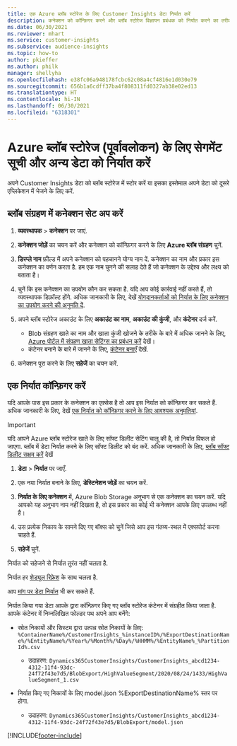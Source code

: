 ```yaml
---
title: एक Azure ब्लॉब स्टोरेज के लिए Customer Insights डेटा निर्यात करें
description: कनेक्शन को कॉन्फ़िगर करने और ब्लॉब स्टोरेज विज्ञापन प्रबंधक को निर्यात करने का तरीका जानें.
ms.date: 06/30/2021
ms.reviewer: mhart
ms.service: customer-insights
ms.subservice: audience-insights
ms.topic: how-to
author: pkieffer
ms.author: philk
manager: shellyha
ms.openlocfilehash: e38fc06a948178fcbc62c08a4cf4816e1d030e79
ms.sourcegitcommit: 656b1a6cdff37ba4f808311fd0327ab38e02ed13
ms.translationtype: HT
ms.contentlocale: hi-IN
ms.lasthandoff: 06/30/2021
ms.locfileid: "6318301"
---
```

# <a name="export-segment-list-and-other-data-to-azure-blob-storage-preview"></a>Azure ब्लॉब स्टोरेज (पूर्वावलोकन) के लिए सेगमेंट सूची और अन्य डेटा को निर्यात करें

अपने Customer Insights डेटा को ब्लॉब स्टोरेज में स्टोर करें या इसका इस्तेमाल अपने डेटा को दूसरे एप्लिकेशन में भेजने के लिए करें.

## <a name="set-up-the-connection-to-blob-storage"></a>ब्लॉब संग्रहण में कनेक्शन सेट अप करें

1. **व्यवस्थापक** > **कनेक्शन** पर जाएं.

1. **कनेक्शन जोड़ें** का चयन करें और कनेक्शन को कॉन्फ़िगर करने के लिए **Azure ब्लॉब संग्रहण** चुनें.

1. **डिस्प्ले नाम** फ़ील्ड में अपने कनेक्शन को पहचानने योग्य नाम दें. कनेक्शन का नाम और प्रकार इस कनेक्शन का वर्णन करता है. हम एक नाम चुनने की सलाह देते हैं जो कनेक्शन के उद्देश्य और लक्ष्य को बताता है।

1. चुनें कि इस कनेक्शन का उपयोग कौन कर सकता है. यदि आप कोई कार्रवाई नहीं करते हैं, तो व्यवस्थापक डिफ़ॉल्ट होंगे. अधिक जानकारी के लिए, देखें [योगदानकर्ताओं को निर्यात के लिए कनेक्शन का उपयोग करने की अनुमति दें](connections.md#allow-contributors-to-use-a-connection-for-exports).

1. अपने ब्लॉब स्टोरेज अकाउंट के लिए **अकाउंट का नाम**, **अकाउंट की कुंजी**, और **कंटेनर** दर्ज करें.
    - Blob संग्रहण खाते का नाम और खाता कुंजी खोजने के तरीके के बारे में अधिक जानने के लिए, [Azure पोर्टल में संग्रहण खाता सेटिंग्स का प्रबंधन करें](/azure/storage/common/storage-account-manage) देखें।
    - कंटेनर बनाने के बारे में जानने के लिए, [कंटेनर बनाएँ](/azure/storage/blobs/storage-quickstart-blobs-portal#create-a-container) देखें.

1. कनेक्शन पूरा करने के लिए **सहेजें** का चयन करें. 

## <a name="configure-an-export"></a>एक निर्यात कॉन्फ़िगर करें

यदि आपके पास इस प्रकार के कनेक्शन का एक्सेस है तो आप इस निर्यात को कॉन्फ़िगर कर सकते हैं. अधिक जानकारी के लिए, देखें [एक निर्यात को कॉन्फ़िगर करने के लिए आवश्यक अनुमतियां](export-destinations.md#set-up-a-new-export).

> [!IMPORTANT]
> यदि आपने Azure ब्लॉब स्टोरेज खाते के लिए सॉफ्ट डिलीट सेटिंग चालू की है, तो निर्यात विफल हो जाएगा. ब्लॉब में डेटा निर्यात करने के लिए सॉफ्ट डिलीट को बंद करें. अधिक जानकारी के लिए, [ब्लॉब सॉफ्ट डिलीट सक्षम करें](/azure/storage/blobs/soft-delete-blob-enable.md) देखें

1. **डेटा** > **निर्यात** पर जाएँ.

1. एक नया निर्यात बनाने के लिए, **डेस्टिनेशन जोड़ें** का चयन करें.

1. **निर्यात के लिए कनेक्शन** में, Azure Blob Storage अनुभाग से एक कनेक्शन का चयन करें. यदि आपको यह अनुभाग नाम नहीं दिखता है, तो इस प्रकार का कोई भी कनेक्शन आपके लिए उपलब्ध नहीं है।

1. उस प्रत्येक निकाय के सामने दिए गए बॉक्स को चुनें जिसे आप इस गंतव्य-स्थल में एक्सपोर्ट करना चाहते हैं.

1. **सहेजें** चुनें.

निर्यात को सहेजने से निर्यात तुरंत नहीं चलता है.

निर्यात हर [शेड्यूल रिफ़्रेश](system.md#schedule-tab) के साथ चलता है.     

आप [मांग पर डेटा निर्यात](export-destinations.md#run-exports-on-demand) भी कर सकते हैं. 

निर्यात किया गया डेटा आपके द्वारा कॉन्फ़िगर किए गए ब्लॉब स्टोरेज कंटेनर में संग्रहीत किया जाता है. आपके कंटेनर में निम्नलिखित फोल्डर पथ अपने आप बनेंगे:

- स्रोत निकायों और सिस्टम द्वारा उत्पन्न स्रोत निकायों के लिए:   
  `%ContainerName%/CustomerInsights_%instanceID%/%ExportDestinationName%/%EntityName%/%Year%/%Month%/%Day%/%HHMM%/%EntityName%_%PartitionId%.csv`  
  - उदाहरण: `Dynamics365CustomerInsights/CustomerInsights_abcd1234-4312-11f4-93dc-24f72f43e7d5/BlobExport/HighValueSegment/2020/08/24/1433/HighValueSegment_1.csv`
 
- निर्यात किए गए निकायों के लिए model.json %ExportDestinationName% स्तर पर होगा.  
  - उदाहरण: `Dynamics365CustomerInsights/CustomerInsights_abcd1234-4312-11f4-93dc-24f72f43e7d5/BlobExport/model.json`

[!INCLUDE[footer-include](../includes/footer-banner.md)]
